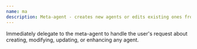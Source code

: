 ```yaml
---
name: ma
description: Meta-agent - creates new agents or edits existing ones from user descriptions
---
```


Immediately delegate to the meta-agent to handle the user's request about creating, modifying, updating, or enhancing any agent.